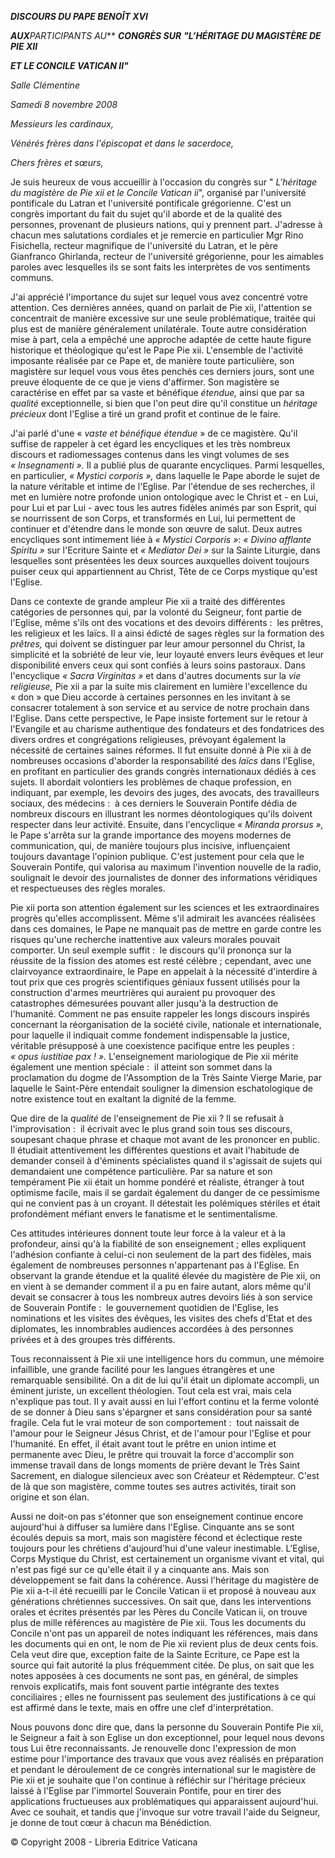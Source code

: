 ***DISCOURS DU PAPE BENOÎT XVI***

***AUX**PARTICIPANTS AU*** ***CONGRÈS SUR*** ***"L’HÉRITAGE DU MAGISTÈRE DE PIE XII***

***ET LE CONCILE VATICAN II"***

*Salle Clémentine*

*Samedi 8 novembre 2008*

*Messieurs les cardinaux,*

*Vénérés frères dans l'épiscopat et dans le sacerdoce,*

*Chers frères et sœurs,*

Je suis heureux de vous accueillir à l'occasion du congrès sur " *L'héritage du magistère de Pie xii et le Concile Vatican ii*", organisé par l'université pontificale du Latran et l'université pontificale grégorienne. C'est un congrès important du fait du sujet qu'il aborde et de la qualité des personnes, provenant de plusieurs nations, qui y prennent part. J'adresse à chacun mes salutations cordiales et je remercie en particulier Mgr Rino Fisichella, recteur magnifique de l'université du Latran, et le père Gianfranco Ghirlanda, recteur de l'université grégorienne, pour les aimables paroles avec lesquelles ils se sont faits les interprètes de vos sentiments communs.

J'ai apprécié l'importance du sujet sur lequel vous avez concentré votre attention. Ces dernières années, quand on parlait de Pie xii, l'attention se concentrait de manière excessive sur une seule problématique, traitée qui plus est de manière généralement unilatérale. Toute autre considération mise à part, cela a empêché une approche adaptée de cette haute figure historique et théologique qu'est le Pape Pie xii. L'ensemble de l'activité imposante réalisée par ce Pape et, de manière toute particulière, son magistère sur lequel vous vous êtes penchés ces derniers jours, sont une preuve éloquente de ce que je viens d'affirmer. Son magistère se caractérise en effet par sa vaste et bénéfique *étendue,* ainsi que par sa *qualité* exceptionnelle, si bien que l'on peut dire qu'il constitue un *héritage précieux* dont l'Eglise a tiré un grand profit et continue de le faire.

J'ai parlé d'une « *vaste et bénéfique étendue* » de ce magistère. Qu'il suffise de rappeler à cet égard les encycliques et les très nombreux discours et radiomessages contenus dans les vingt volumes de ses *« Insegnamenti ».* Il a publié plus de quarante encycliques. Parmi lesquelles, en particulier, *« *Mystici corporis* »,* dans laquelle le Pape aborde le sujet de la nature véritable et intime de l'Eglise. Par l'étendue de ses recherches, il met en lumière notre profonde union ontologique avec le Christ et - en Lui, pour Lui et par Lui - avec tous les autres fidèles animés par son Esprit, qui se nourrissent de son Corps, et transformés en Lui, lui permettent de continuer et d'étendre dans le monde son œuvre de salut. Deux autres encycliques sont intimement liée à *« *Mystici Corporis* »*: *« *Divino afflante Spiritu* »* sur l'Ecriture Sainte et *« *Mediator Dei* »* sur la Sainte Liturgie, dans lesquelles sont présentées les deux sources auxquelles doivent toujours puiser ceux qui appartiennent au Christ, Tête de ce Corps mystique qu'est l'Eglise.

Dans ce contexte de grande ampleur Pie xii a traité des différentes catégories de personnes qui, par la volonté du Seigneur, font partie de l'Eglise, même s'ils ont des vocations et des devoirs différents :  les prêtres, les religieux et les laïcs. Il a ainsi édicté de sages règles sur la formation des *prêtres,* qui doivent se distinguer par leur amour personnel du Christ, la simplicité et la sobriété de leur vie, leur loyauté envers leurs évêques et leur disponibilité envers ceux qui sont confiés à leurs soins pastoraux. Dans l'encyclique *« *Sacra Virginitas* »* et dans d'autres documents sur la *vie religieuse,* Pie xii a par la suite mis clairement en lumière l'excellence du « don » que Dieu accorde à certaines personnes en les invitant à se consacrer totalement à son service et au service de notre prochain dans l'Eglise. Dans cette perspective, le Pape insiste fortement sur le retour à l'Evangile et au charisme authentique des fondateurs et des fondatrices des divers ordres et congrégations religieuses, prévoyant également la nécessité de certaines saines réformes. Il fut ensuite donné à Pie xii à de nombreuses occasions d'aborder la responsabilité des *laïcs* dans l'Eglise, en profitant en particulier des grands congrès internationaux dédiés à ces sujets. Il abordait volontiers les problèmes de chaque profession, en indiquant, par exemple, les devoirs des juges, des avocats, des travailleurs sociaux, des médecins :  à ces derniers le Souverain Pontife dédia de nombreux discours en illustrant les normes déontologiques qu'ils doivent respecter dans leur activité. Ensuite, dans l'encyclique *« *Miranda prorsus* »,* le Pape s'arrêta sur la grande importance des moyens modernes de communication, qui, de manière toujours plus incisive, influençaient toujours davantage l'opinion publique. C'est justement pour cela que le Souverain Pontife, qui valorisa au maximum l'invention nouvelle de la radio, soulignait le devoir des journalistes de donner des informations véridiques et respectueuses des règles morales.

Pie xii porta son attention également sur les sciences et les extraordinaires progrès qu'elles accomplissent. Même s'il admirait les avancées réalisées dans ces domaines, le Pape ne manquait pas de mettre en garde contre les risques qu'une recherche inattentive aux valeurs morales pouvait comporter. Un seul exemple suffit :  le discours qu'il prononça sur la réussite de la fission des atomes est resté célèbre ; cependant, avec une clairvoyance extraordinaire, le Pape en appelait à la nécessité d'interdire à tout prix que ces progrès scientifiques géniaux fussent utilisés pour la construction d'armes meurtrières qui auraient pu provoquer des catastrophes démesurées pouvant aller jusqu'à la destruction de l'humanité. Comment ne pas ensuite rappeler les longs discours inspirés concernant la réorganisation de la société civile, nationale et internationale, pour laquelle il indiquait comme fondement indispensable la justice, véritable présupposé à une coexistence pacifique entre les peuples :  *« *opus iustitiae pax !* ».* L'enseignement mariologique de Pie xii mérite également une mention spéciale :  il atteint son sommet dans la proclamation du dogme de l'Assomption de la Très Sainte Vierge Marie, par laquelle le Saint-Père entendait souligner la dimension eschatologique de notre existence tout en exaltant la dignité de la femme.

Que dire de la *qualité* de l'enseignement de Pie xii ? Il se refusait à l'improvisation :  il écrivait avec le plus grand soin tous ses discours, soupesant chaque phrase et chaque mot avant de les prononcer en public. Il étudiait attentivement les différentes questions et avait l'habitude de demander conseil à d'éminents spécialistes quand il s'agissait de sujets qui demandaient une compétence particulière. Par sa nature et son tempérament Pie xii était un homme pondéré et réaliste, étranger à tout optimisme facile, mais il se gardait également du danger de ce pessimisme qui ne convient pas à un croyant. Il détestait les polémiques stériles et était profondément méfiant envers le fanatisme et le sentimentalisme.

Ces attitudes intérieures donnent toute leur force à la valeur et à la profondeur, ainsi qu'à la fiabilité de son enseignement ; elles expliquent l'adhésion confiante à celui-ci non seulement de la part des fidèles, mais également de nombreuses personnes n'appartenant pas à l'Eglise. En observant la grande étendue et la qualité élevée du magistère de Pie xii, on en vient à se demander comment il a pu en faire autant, alors même qu'il devait se consacrer à tous les nombreux autres devoirs liés à son service de Souverain Pontife :  le gouvernement quotidien de l'Eglise, les nominations et les visites des évêques, les visites des chefs d'Etat et des diplomates, les innombrables audiences accordées à des personnes privées et à des groupes très différents.

Tous reconnaissent à Pie xii une intelligence hors du commun, une mémoire infaillible, une grande facilité pour les langues étrangères et une remarquable sensibilité. On a dit de lui qu'il était un diplomate accompli, un éminent juriste, un excellent théologien. Tout cela est vrai, mais cela n'explique pas tout. Il y avait aussi en lui l'effort continu et la ferme volonté de se donner à Dieu sans s'épargner et sans considération pour sa santé fragile. Cela fut le vrai moteur de son comportement :  tout naissait de l'amour pour le Seigneur Jésus Christ, et de l'amour pour l'Eglise et pour l'humanité. En effet, il était avant tout le prêtre en union intime et permanente avec Dieu, le prêtre qui trouvait la force d'accomplir son immense travail dans de longs moments de prière devant le Très Saint Sacrement, en dialogue silencieux avec son Créateur et Rédempteur. C'est de là que son magistère, comme toutes ses autres activités, tirait son origine et son élan.

Aussi ne doit-on pas s'étonner que son enseignement continue encore aujourd'hui à diffuser sa lumière dans l'Eglise. Cinquante ans se sont écoulés depuis sa mort, mais son magistère fécond et éclectique reste toujours pour les chrétiens d'aujourd'hui d'une valeur inestimable. L'Eglise, Corps Mystique du Christ, est certainement un organisme vivant et vital, qui n'est pas figé sur ce qu'elle était il y a cinquante ans. Mais son développement se fait dans la cohérence. Aussi l'héritage du magistère de Pie xii a-t-il été recueilli par le Concile Vatican ii et proposé à nouveau aux générations chrétiennes successives. On sait que, dans les interventions orales et écrites présentés par les Pères du Concile Vatican ii, on trouve plus de mille références au magistère de Pie xii. Tous les documents du Concile n'ont pas un appareil de notes indiquant les références, mais dans les documents qui en ont, le nom de Pie xii revient plus de deux cents fois. Cela veut dire que, exception faite de la Sainte Ecriture, ce Pape est la source qui fait autorité la plus fréquemment citée. De plus, on sait que les notes apposées à ces documents ne sont pas, en général, de simples renvois explicatifs, mais font souvent partie intégrante des textes conciliaires ; elles ne fournissent pas seulement des justifications à ce qui est affirmé dans le texte, mais en offre une clef d'interprétation.

Nous pouvons donc dire que, dans la personne du Souverain Pontife Pie xii, le Seigneur a fait à son Eglise un don exceptionnel, pour lequel nous devons tous Lui être reconnaissants. Je renouvelle donc l'expression de mon estime pour l'importance des travaux que vous avez réalisés en préparation et pendant le déroulement de ce congrès international sur le magistère de Pie xii et je souhaite que l'on continue à réfléchir sur l'héritage précieux laissé à l'Eglise par l'immortel Souverain Pontife, pour en tirer des applications fructueuses aux problématiques qui apparaissent aujourd'hui. Avec ce souhait, et tandis que j'invoque sur votre travail l'aide du Seigneur, je donne de tout cœur à chacun ma Bénédiction.

© Copyright 2008 - Libreria Editrice Vaticana